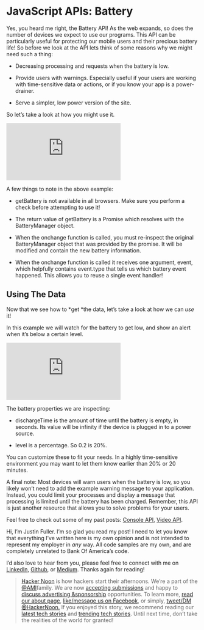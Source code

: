 
# JavaScript APIs: Battery



Yes, you heard me right, the Battery API! As the web expands, so does the number of devices we expect to use our programs. This API can be particularly useful for protecting our mobile users and their precious battery life! So before we look at the API lets think of some reasons why we might need such a thing:

* Decreasing processing and requests when the battery is low.

* Provide users with warnings. Especially useful if your users are working with time-sensitive data or actions, or if you know your app is a power-drainer.

* Serve a simpler, low power version of the site.

So let’s take a look at how you might use it.

<iframe src="https://medium.com/media/4063266cce3ebe91b936b9af6b2dc5d5" frameborder=0></iframe>

A few things to note in the above example:

* getBattery is not available in all browsers. Make sure you perform a check before attempting to use it!

* The return value of getBattery is a Promise which resolves with the BatteryManager object.

* When the onchange function is called, you must re-inspect the original BatteryManager object that was provided by the promise. It will be modified and contain the new battery information.

* When the onchange function is called it receives one argument, event, which helpfully contains event.type that tells us which battery event happened. This allows you to reuse a single event handler!

## Using The Data

Now that we see how to *get *the data, let’s take a look at how we can *use* it!

In this example we will watch for the battery to get low, and show an alert when it’s below a certain level.

<iframe src="https://medium.com/media/e3dbbaa69abefcf62588ac354286845b" frameborder=0></iframe>

The battery properties we are inspecting:

* dischargeTime is the amount of time until the battery is empty, in seconds. Its value will be infinity if the device is plugged in to a power source.

* level is a percentage. So 0.2 is 20%.

You can customize these to fit your needs. In a highly time-sensitive environment you may want to let them know earlier than 20% or 20 minutes.

A final note: Most devices will warn users when the battery is low, so you likely won’t need to add the example warning message to your application. Instead, you could limit your processes and display a message that processing is limited until the battery has been charged. Remember, this API is just another resource that allows you to solve problems for your users.

Feel free to check out some of my past posts: [Console API](https://hackernoon.com/javascript-apis-console-23ebce270419#.w6dps5pi1), [Video API](https://medium.com/@justindanielfuller/javascript-apis-video-api-db803f9fd1b7#.7vgvrfhrj).

Hi, I’m Justin Fuller. I’m so glad you read my post! I need to let you know that everything I’ve written here is my own opinion and is not intended to represent my employer in *any* way. All code samples are my own, and are completely unrelated to Bank Of America’s code.

I’d also love to hear from you, please feel free to connect with me on [LinkedIn](https://www.linkedin.com/in/justin-fuller-8726b2b1/), [Github](https://github.com/justindfuller), or [Medium](https://medium.com/@justindanielfuller). Thanks again for reading!
> [Hacker Noon](http://bit.ly/Hackernoon) is how hackers start their afternoons. We’re a part of the [@AMI](http://bit.ly/atAMIatAMI)family. We are now [accepting submissions](http://bit.ly/hackernoonsubmission) and happy to [discuss advertising &sponsorship](mailto:partners@amipublications.com) opportunities.
> To learn more, [read our about page](https://goo.gl/4ofytp), [like/message us on Facebook](http://bit.ly/HackernoonFB), or simply, [tweet/DM @HackerNoon.](https://goo.gl/k7XYbx)
> If you enjoyed this story, we recommend reading our [latest tech stories](http://bit.ly/hackernoonlatestt) and [trending tech stories](https://hackernoon.com/trending). Until next time, don’t take the realities of the world for granted!
